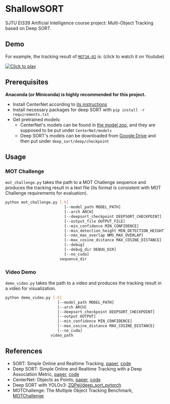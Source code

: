 # ShallowSORT

SJTU EI339 Artificial Intelligence course project: Multi-Object Tracking based on Deep SORT.

## Demo

For example, the tracking result of [`MOT16-02`](https://motchallenge.net/vis/MOT16-02) is: (click to watch it on Youtube)

[![Click to play](http://img.youtube.com/vi/0Ba0rT8mfAQ/0.jpg)](http://www.youtube.com/watch?v=0Ba0rT8mfAQ "")

## Prerequisites

**Anaconda (or Miniconda) is highly recommended for this project.**

-   Install CenterNet according to [its instructions](https://github.com/xingyizhou/CenterNet/blob/master/readme/INSTALL.md)
-   Install necessary packages for deep SORT with `pip install -r requirements.txt`
-   Get pretrained models:
    -   CenterNet's models can be found in [the model zoo](https://github.com/xingyizhou/CenterNet/blob/master/readme/MODEL_ZOO.md), and they are supposed to be put under `CenterNet/models`
    -   Deep SORT's models can be downloaded from [Google Drive](https://drive.google.com/drive/folders/1WxaD7NHamVm8iR4Agfuoyzdh8bR4ET1T?usp=sharing) and then put under `deep_sort/deep/checkpoint`

## Usage

### MOT Challenge

`mot_challenge.py` takes the path to a MOT Challenge sequence and produces the tracking result in a text file (its format is consistent with MOT Challenge requirements for evaluation).
```bash
python mot_challenge.py [-h]
                          [--model_path MODEL_PATH]
                          [--arch ARCH]
                          [--deepsort_checkpoint DEEPSORT_CHECKPOINT]
                          [--output_file OUTPUT_FILE]
                          [--min_confidence MIN_CONFIDENCE]
                          [--min_detection_height MIN_DETECTION_HEIGHT]
                          [--nms_max_overlap NMS_MAX_OVERLAP]
                          [--max_cosine_distance MAX_COSINE_DISTANCE]
                          [--debug]
                          [--debug_dir DEBUG_DIR]
                          [--no_cuda]
                        sequence_dir
```

### Video Demo

`demo_video.py` takes the path to a video and produces the tracking result in a video for visualization.
```bash
python demo_video.py [-h]
                       [--model_path MODEL_PATH]
                       [--arch ARCH]
                       [--deepsort_checkpoint DEEPSORT_CHECKPOINT]
                       [--output OUTPUT]
                       [--min_confidence MIN_CONFIDENCE]
                       [--max_cosine_distance MAX_COSINE_DISTANCE]
                       [--no_cuda]
                    video_path

```


## References

-   SORT: Simple Online and Realtime Tracking, [paper](https://arxiv.org/pdf/1602.00763.pdf), [code](https://github.com/abewley/sort)
-   Deep SORT: Simple Online and Realtime Tracking with a Deep Association Metric, [paper](https://arxiv.org/pdf/1703.07402.pdf), [code](https://github.com/nwojke/deep_sort)
-   CenterNet: Objects as Points, [paper](https://arxiv.org/pdf/1904.07850.pdf), [code](https://github.com/xingyizhou/CenterNet)
-   Deep SORT with YOLOv3: [ZQPei/deep_sort_pytorch](https://github.com/ZQPei/deep_sort_pytorch)
-   MOTChallenge: The Multiple Object Tracking Benchmark, [MOTChallenge](https://motchallenge.net)
